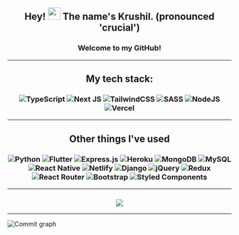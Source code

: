 <h2 align="center">
  Hey!
  <img src="https://media.giphy.com/media/hvRJCLFzcasrR4ia7z/giphy.gif" width="28" />
  The name's Krushil. (pronounced 'crucial')
</h2>

<h3 align="center">Welcome to my GitHub!</h3>

---

<h2 align="center">My tech stack:</h2>

<h3 align="center">
	<img alt="TypeScript" src="https://img.shields.io/badge/TypeScript%20-%23007ACC.svg?style=for-the-badge&logo=typescript&logoColor=white" />
	<img alt="Next JS" src="https://img.shields.io/badge/nextjs-%23000000.svg?style=for-the-badge&logo=next.js&logoColor=white" />
	<img alt="TailwindCSS" src="https://img.shields.io/badge/tailwindcss-%2338B2AC.svg?style=for-the-badge&logo=tailwind-css&logoColor=white" />
	<img alt="SASS" src="https://img.shields.io/badge/Sass%20-hotpink.svg?style=for-the-badge&logo=SASS&logoColor=white" />
	<img alt="NodeJS" src="https://img.shields.io/badge/Node.js%20-%2343853D.svg?style=for-the-badge&logo=node.js&logoColor=white" />
	<img alt="Vercel" src="https://img.shields.io/badge/Vercel%20-%23000000.svg?style=for-the-badge&logo=vercel&logoColor=white">
</h3>

---

<h2 align="center">Other things I've used</h2>
<h3 align="center">
	<img alt="Python" src="https://img.shields.io/badge/Python-14354C?style=for-the-badge&logo=python&logoColor=white">
	<img alt="Flutter" src="https://img.shields.io/badge/Flutter-02569B?style=for-the-badge&logo=flutter&logoColor=white">
	<img alt="Express.js" src="https://img.shields.io/badge/Express.js-404D59?style=for-the-badge">
	<img alt="Heroku" src="https://img.shields.io/badge/Heroku-430098?style=for-the-badge&logo=heroku&logoColor=white">
	<img alt="MongoDB" src="https://img.shields.io/badge/MongoDB-4EA94B?style=for-the-badge&logo=mongodb&logoColor=white">
	<img alt="MySQL" src="https://img.shields.io/badge/MySQL-00000F?style=for-the-badge&logo=mysql&logoColor=white">
	<img alt="React Native" src="https://img.shields.io/badge/React_Native-20232A?style=for-the-badge&logo=react&logoColor=61DAFB">
	<img alt="Netlify" src="https://img.shields.io/badge/Netlify-00C7B7?style=for-the-badge&logo=netlify&logoColor=white">
	<img alt="Django" src="https://img.shields.io/badge/Django-092E20?style=for-the-badge&logo=django&logoColor=white">
	<img alt="jQuery" src="https://img.shields.io/badge/jQuery-0769AD?style=for-the-badge&logo=jquery&logoColor=white">
	<img alt="Redux" src="https://img.shields.io/badge/Redux-593D88?style=for-the-badge&logo=redux&logoColor=white">
	<img alt="React Router" src="https://img.shields.io/badge/React_Router-CA4245?style=for-the-badge&logo=react-router&logoColor=white">
	<img alt="Bootstrap" src="https://img.shields.io/badge/Bootstrap-563D7C?style=for-the-badge&logo=bootstrap&logoColor=white">
	<img alt="Styled Components" src="https://img.shields.io/badge/styled--components-DB7093?style=for-the-badge&logo=styled-components&logoColor=white">
</h3>

---

<h3 align="center">
	<img src="https://github-readme-stats.vercel.app/api?username=krushilnaik&count_private=true&show_icons=true&hide=prs&include_all_commits=true&theme=dracula" />
</h3>

---

![Commit graph](https://activity-graph.herokuapp.com/graph?username=krushilnaik&bg_color=1F222E&color=ffaaaa&line=F85D7F&point=FFFFFF)

<!--
**krushilnaik/krushilnaik** is a ✨ _special_ ✨ repository because its `README.md` (this file) appears on your GitHub profile.

Here are some ideas to get you started:
-  🔭 I’m currently working on ...
-  🌱 I’m currently learning ...
-  😄 Pronouns: ... he/him/his
-  ⚡ Fun fact: ... 
-  💬 Ask me about ...
- 👯 I’m looking to collaborate on ...
- 🤔 I’m looking for help with ...
- 📫 How to reach me: ...
-->

